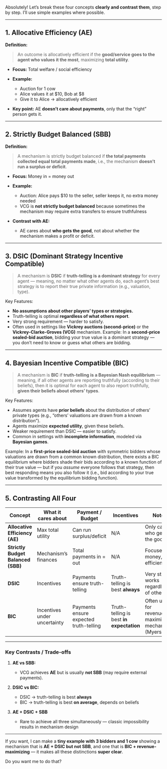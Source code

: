 Absolutely! Let’s break these four concepts **clearly and contrast them**, step by step. I’ll use simple examples where possible.

---

## 1. Allocative Efficiency (AE)

**Definition:**

> An outcome is allocatively efficient if the **good/service goes to the agent who values it the most**, maximizing **total utility**.

* **Focus:** Total welfare / social efficiency

* **Example:**

  * Auction for 1 cow
  * Alice values it at \$10, Bob at \$8
  * Give it to Alice → allocatively efficient

* **Key point:** AE **doesn’t care about payments**, only that the “right” person gets it.

---

## 2. Strictly Budget Balanced (SBB)

**Definition:**

> A mechanism is strictly budget balanced if **the total payments collected equal total payments made**, i.e., the mechanism **doesn’t run a surplus or deficit**.

* **Focus:** Money in = money out

* **Example:**

  * Auction: Alice pays \$10 to the seller, seller keeps it, no extra money needed
  * VCG is **not strictly budget balanced** because sometimes the mechanism may require extra transfers to ensure truthfulness

* **Contrast with AE:**

  * AE cares about **who gets the good**, not about whether the mechanism makes a profit or deficit.

---

## 3. DSIC (Dominant Strategy Incentive Compatible)

> A mechanism is **DSIC** if **truth-telling is a dominant strategy** for every agent — meaning, no matter what other agents do, each agent’s best strategy is to report their true private information (e.g., valuation, type).

 Key Features:
- **No assumptions about other players’ types or strategies.**
- Truth-telling is optimal **regardless of what others report**.
- Very strong requirement — harder to satisfy.
- Often used in settings like **Vickrey auctions (second-price)** or the **Vickrey-Clarke-Groves (VCG)** mechanism.
Example:
In a **second-price sealed-bid auction**, bidding your true value is a dominant strategy — you don’t need to know or guess what others are bidding.

---

## 4. Bayesian Incentive Compatible (BIC)

> A mechanism is **BIC** if **truth-telling is a Bayesian Nash equilibrium** — meaning, if all other agents are reporting truthfully (according to their beliefs), then it is optimal for each agent to also report truthfully, **given their beliefs about others’ types**.

Key Features:
- Assumes agents have **prior beliefs** about the distribution of others’ private types (e.g., “others’ valuations are drawn from a known distribution”).
- Agents maximize **expected utility**, given these beliefs.
- Weaker requirement than DSIC — easier to satisfy.
- Common in settings with **incomplete information**, modeled via **Bayesian games**.

Example:
In a **first-price sealed-bid auction** with symmetric bidders whose valuations are drawn from a common known distribution, there exists a BIC equilibrium where bidders shade their bids according to a known function of their true value — but if you _assume_ everyone follows that strategy, then best responding means you also follow it (i.e., bid according to your true value transformed by the equilibrium bidding function).

---

## **5. Contrasting All Four**

| Concept                            | What it cares about          | Payment / Budget                       | Incentives                               | Notes                                                  |
| ---------------------------------- | ---------------------------- | -------------------------------------- | ---------------------------------------- | ------------------------------------------------------ |
| **Allocative Efficiency (AE)**     | Max total utility            | Can run surplus/deficit                | N/A                                      | Only cares who gets the good                           |
| **Strictly Budget Balanced (SBB)** | Mechanism’s finances         | Total payments in = out                | N/A                                      | Focuses on money, not efficiency                       |
| **DSIC**                           | Incentives                   | Payments ensure truth-telling          | Truth-telling is best **always**         | Very strong; works regardless of others                |
| **BIC**                            | Incentives under uncertainty | Payments ensure expected truth-telling | Truth-telling is best **in expectation** | Often used for revenue-maximizing mechanisms (Myerson) |

---

### **Key Contrasts / Trade-offs**

1. **AE vs SBB:**

   * VCG achieves **AE** but is usually **not SBB** (may require external payments).

2. **DSIC vs BIC:**

   * DSIC → truth-telling is best **always**
   * BIC → truth-telling is best **on average**, depends on beliefs

3. **AE + DSIC + SBB**

   * Rare to achieve all three simultaneously — classic impossibility results in mechanism design

---

If you want, I can make a **tiny example with 3 bidders and 1 cow** showing a mechanism that is **AE + DSIC but not SBB**, and one that is **BIC + revenue-maximizing** — it makes all these distinctions **super clear**.

Do you want me to do that?
